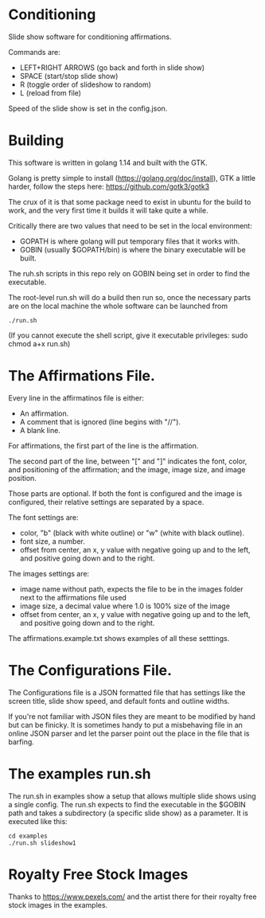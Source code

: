 # Conditioning
Slide show software for conditioning affirmations.

Commands are:

* LEFT+RIGHT ARROWS (go back and forth in slide show)
* SPACE (start/stop slide show)
* R (toggle order of slideshow to random)
* L (reload from file)

Speed of the slide show is set in the config.json.

# Building

This software is written in golang 1.14 and built with the GTK.

Golang is pretty simple to install (https://golang.org/doc/install), GTK a little harder, follow the steps here: https://github.com/gotk3/gotk3

The crux of it is that some package need to exist in ubuntu for the build to work, and the very first time it builds it will take quite a while.

Critically there are two values that need to be set in the local environment:

* GOPATH is where golang will put temporary files that it works with.
* GOBIN (usually $GOPATH/bin) is where the binary executable will be built.

The ruh.sh scripts in this repo rely on GOBIN being set in order to find the executable.

The root-level run.sh will do a build then run so, once the necessary parts are on the local machine the whole software can be launched from

    ./run.sh

(If you cannot execute the shell script, give it executable privileges: sudo chmod a+x run.sh)

# The Affirmations File.

Every line in the affirmatinos file is either:

* An affirmation.
* A comment that is ignored (line begins with "//").
* A blank line.

For affirmations, the first part of the line is the affirmation.

The second part of the line, between "[" and "]" indicates the font, color, and positioning of the affirmation; and the image, image size, and image position.

Those parts are optional. If both the font is configured and the image is configured, their relative settings are separated by a space.

The font settings are:

* color, "b" (black with white outline) or "w" (white with black outline).
* font size, a number.
* offset from center, an x, y value with negative going up and to the left, and positive going down and to the right.

The images settings are:

* image name without path, expects the file to be in the images folder next to the affirmations file used
* image size, a decimal value where 1.0 is 100% size of the image
* offset from center, an x, y value with negative going up and to the left, and positive going down and to the right.

The affirmations.example.txt shows examples of all these setttings.

# The Configurations File.

The Configurations file is a JSON formatted file that has settings like the screen title, slide show speed, and default fonts and outline widths.

If you're not familiar with JSON files they are meant to be modified by hand but can be finicky. It is sometimes handy to put a misbehaving file in an online JSON parser and let the parser point out the place in the file that is barfing.

# The examples run.sh

The run.sh in examples show a setup that allows multiple slide shows using a single config. The run.sh expects to find the executable in the $GOBIN path and takes a subdirectory (a specific slide show) as a parameter. It is executed like this:

    cd examples
    ./run.sh slideshow1

# Royalty Free Stock Images

Thanks to https://www.pexels.com/ and the artist there for their royalty free stock images in the examples.
